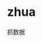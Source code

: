 <!--
 * @Description: In User Settings Edit
 * @Author: your name
 * @Date: 2019-08-19 15:39:33
 * @LastEditTime: 2019-08-19 15:39:33
 * @LastEditors: your name
 -->
# zhua
抓数据

